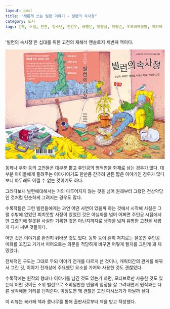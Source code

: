 ```yaml
---
layout: post
title: "새롭게 쓰는 빌런 이야기 - 빌런의 속사정"
category: 도서
tags: [책, 소설, 단편, 청소년, 전건우, 배명은, 정명섭, 박영순, 초록비책공방, 북카페 책과 콩나무, 서평]
---
```


'빌런의 속사정'은
십대를 위한 고전의 재해석 앤솔로지 세번째 책이다.

![표지](/images/book/villains-inside-story-book.jpg)

동화나 우화 등의 고전들은 대부분 짧고 주인공의 행적만을 화재로 삼는 경우가 많다.
대부분 아이들에게 들려주는 이야기이기도 한만큼
간추려 만든 짧은 이야기인 경우가 많다보니
아무래도 어쩔 수 없는 것이기도 하다.

그러다보니 빌런에대해서는 거의 다루어지지 않는 것을 넘어
원래부터 그랬던 천상악당인 것처럼 단순하게 그려지는 경우도 많다.

수록작들은 그런 빌런들에게는 과연 어떤 사연이 있을까 하는 것에서 시작해
사실은 그럴 수밖에 없었던 피치못할 사정이 있었던 것은 아닐까를 넘어
어쩌면 주인공 시점에서만 그렸기에 잘못된 사실만 기록한 것은 아닌지까지로 생각을 넓혀
유명한 고전을 새롭게 다시 써낸 것들이다.

어떤 것은 이야기를 완전히 뒤바꾼 것도 있다.
동화 등이 흔히 저지르는 잘못인 주인공 미화를 꼬집고
거기서 피어오르는 의문을 적당하게 바꾸면 어떻게 될지를 그린게 꽤 재밌었다.

전체적인 구도는 그대로 두되 이야기 전개를 다르게 쓴 것이나,
캐릭터간의 관계를 바꿔서 그린 것,
이야기 전개상에 주요했던 요소를 가져와 사용한 것도 괜찮았다.

수록작에는 원작의 형태나 이야기를 남긴 것도 있는가 하면,
모티브로만 사용한 것도 있는데
어떤 것이든 소위 빌런으로 소비될만한 인물의 입장을 잘 그려내면서
원작과는 다른 생각해볼 거리를 던져준다.
이정도면 꽤 괜찮은 고전 다시쓰기가 아닐까 싶다.



<div class="im im-info">
이 리뷰는 북카페 책과 콩나무를 통해 출판사로부터 책을 받고 작성했다.
</div>
